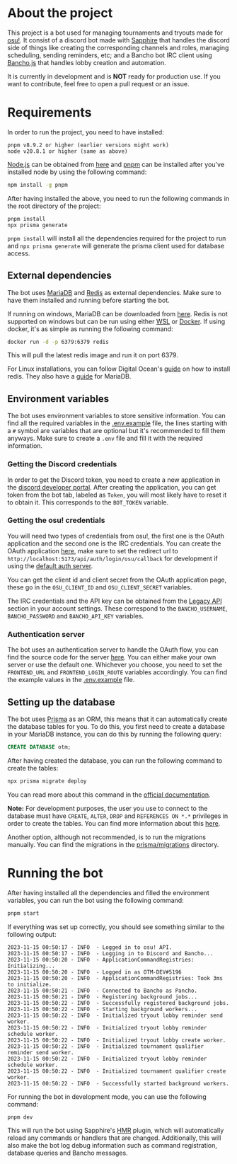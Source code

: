 # About the project
This project is a bot used for managing tournaments and tryouts made for [osu!](https://osu.ppy.sh/home). It consist of a discord bot made with [Sapphire](https://www.sapphirejs.dev/) that handles the discord side of things like creating the corresponding channels and roles, managing scheduling, sending reminders, etc; and a Bancho bot IRC client using [Bancho.js](https://bancho.js.org/) that handles lobby creation and automation.

It is currently in development and is **NOT** ready for production use. If you want to contribute, feel free to open a pull request or an issue.

# Requirements
In order to run the project, you need to have installed:

```
pnpm v8.9.2 or higher (earlier versions might work)
node v20.8.1 or higher (same as above)
```

[Node.js](https://nodejs.org/en/) can be obtained from [here](https://nodejs.org/en/download/) and [pnpm](https://pnpm.io/) can be installed after you've installed node by using the following command:

```sh
npm install -g pnpm
```

After having installed the above, you need to run the following commands in the root directory of the project:

```
pnpm install
npx prisma generate
```

`pnpm install` will install all the dependencies required for the project to run and `npx prisma generate` will generate the prisma client used for database access.

## External dependencies
The bot uses [MariaDB](https://mariadb.org/) and [Redis](https://redis.io/) as external dependencies. Make sure to have them installed and running before starting the bot.

If running on windows, MariaDB can be downloaded from [here](https://mariadb.org/download/?t=mariadb&p=mariadb&r=11.1.3&os=windows&cpu=x86_64&pkg=msi). Redis is not supported on windows but can be run using either [WSL](https://learn.microsoft.com/en-us/windows/wsl/install) or [Docker](https://docs.docker.com/get-docker/). If using docker, it's as simple as running the following command:

```sh
docker run -d -p 6379:6379 redis
```

This will pull the latest redis image and run it on port 6379.

For Linux installations, you can follow Digital Ocean's [guide](https://www.digitalocean.com/community/tutorials/how-to-install-and-secure-redis-on-ubuntu-22-04) on how to install redis. They also have a [guide](https://www.digitalocean.com/community/tutorials/how-to-install-mariadb-on-ubuntu-22-04) for MariaDB.

## Environment variables
The bot uses environment variables to store sensitive information. You can find all the required variables in the [.env.example](.env.example) file, the lines starting with a `#` symbol are variables that are optional but it's recommended to fill them anyways. Make sure to create a `.env` file and fill it with the required information.

### Getting the Discord credentials
In order to get the Discord token, you need to create a new application in the [discord developer portal](https://discord.com/developers/applications). After creating the application, you can get token from the bot tab, labeled as `Token`, you will most likely have to reset it to obtain it. This corresponds to the `BOT_TOKEN` variable.

### Getting the osu! credentials

You will need two types of credentials from osu!, the first one is the OAuth application and the second one is the IRC credentials. You can create the OAuth application [here](https://osu.ppy.sh/home/account/edit#oauth), make sure to set the redirect url to `http://localhost:5173/api/auth/login/osu/callback` for development if using the [default auth server](https://github.com/Froidland/otm-web).

You can get the client id and client secret from the OAuth application page, these go in the `OSU_CLIENT_ID` and `OSU_CLIENT_SECRET` variables.

The IRC credentials and the API key can be obtained from the [Legacy API](https://osu.ppy.sh/home/account/edit#legacy-api) section in your account settings. These correspond to the `BANCHO_USERNAME`, `BANCHO_PASSWORD` and `BANCHO_API_KEY` variables.

### Authentication server

The bot uses an authentication server to handle the OAuth flow, you can find the source code for the server [here](https://github.com/Froidland/otm-web). You can either make your own server or use the default one. Whichever you choose, you need to set the `FRONTEND_URL` and `FRONTEND_LOGIN_ROUTE` variables accordingly. You can find the example values in the [.env.example](.env.example) file.

## Setting up the database
The bot uses [Prisma](https://www.prisma.io/) as an ORM, this means that it can automatically create the database tables for you. To do this, you first need to create a database in your MariaDB instance, you can do this by running the following query:

```sql
CREATE DATABASE otm;
```

After having created the database, you can run the following command to create the tables:

```sh
npx prisma migrate deploy
```

You can read more about this command in the [official documentation](https://www.prisma.io/docs/concepts/components/prisma-migrate/migrate-development-production).

**Note:** For development purposes, the user you use to connect to the database must have `CREATE`, `ALTER`, `DROP` and `REFERENCES ON *.*` privileges in order to create the tables. You can find more information about this [here](https://www.prisma.io/docs/concepts/components/prisma-migrate/shadow-database#shadow-database-user-permissions).

Another option, although not recommended, is to run the migrations manually. You can find the migrations in the [prisma/migrations](prisma/migrations) directory.

# Running the bot
After having installed all the dependencies and filled the environment variables, you can run the bot using the following command:

```sh
pnpm start
```

If everything was set up correctly, you should see something similar to the following output:

```log
2023-11-15 00:50:17 - INFO  - Logged in to osu! API.
2023-11-15 00:50:17 - INFO  - Logging in to Discord and Bancho...
2023-11-15 00:50:20 - INFO  - ApplicationCommandRegistries: Initializing...
2023-11-15 00:50:20 - INFO  - Logged in as OTM-DEV#5196
2023-11-15 00:50:20 - INFO  - ApplicationCommandRegistries: Took 3ms to initialize.
2023-11-15 00:50:21 - INFO  - Connected to Bancho as Pancho.
2023-11-15 00:50:21 - INFO  - Registering background jobs...
2023-11-15 00:50:22 - INFO  - Successfully registered background jobs.
2023-11-15 00:50:22 - INFO  - Starting background workers...
2023-11-15 00:50:22 - INFO  - Initialized tryout lobby reminder send worker.        
2023-11-15 00:50:22 - INFO  - Initialized tryout lobby reminder schedule worker.    
2023-11-15 00:50:22 - INFO  - Initialized tryout lobby create worker.
2023-11-15 00:50:22 - INFO  - Initialized tournament qualifier reminder send worker.
2023-11-15 00:50:22 - INFO  - Initialized tryout lobby reminder schedule worker.
2023-11-15 00:50:22 - INFO  - Initialized tournament qualifier create worker.
2023-11-15 00:50:22 - INFO  - Successfully started background workers.
```

For running the bot in development mode, you can use the following command:

```sh
pnpm dev
```

This will run the bot using Sapphire's [HMR](https://www.npmjs.com/package/@sapphire/plugin-hmr) plugin, which will automatically reload any commands or handlers that are changed. Additionally, this will also make the bot log debug information such as command registration, database queries and Bancho messages.
